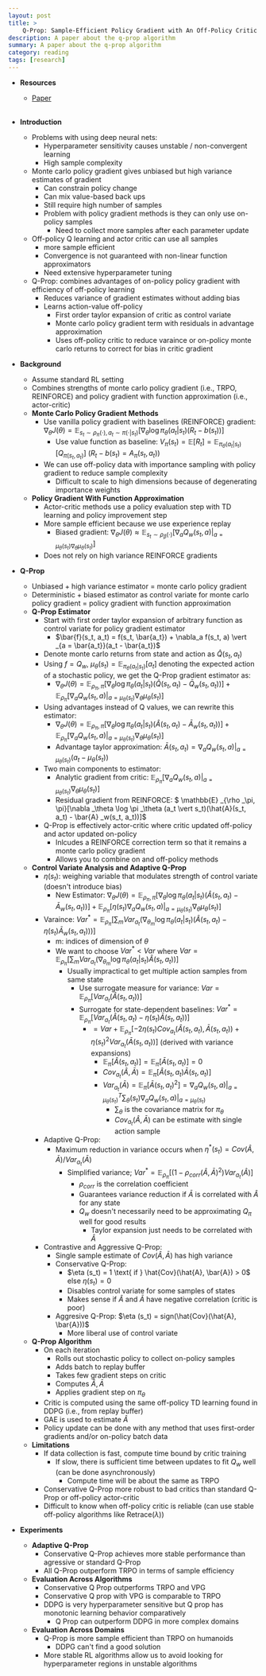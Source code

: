 ```yaml
---
layout: post
title: > 
    Q-Prop: Sample-Efficient Policy Gradient with An Off-Policy Critic
description: A paper about the q-prop algorithm
summary: A paper about the q-prop algorithm
category: reading
tags: [research]
---
```


* **Resources**
    - [Paper](https://arxiv.org/abs/1611.02247)
<br><br/>

* **Introduction**
    * Problems with using deep neural nets:
        * Hyperparameter sensitivity causes unstable / non-convergent learning
        * High sample complexity
    * Monte carlo policy gradient gives unbiased but high variance estimates of gradient
        * Can constrain policy change
        * Can mix value-based back ups
        * Still require high number of samples
        * Problem with policy gradient methods is they can only use on-policy samples
            * Need to collect more samples after each parameter update
    * Off-policy Q learning and actor critic can use all samples
        * more sample efficient
        * Convergence is not guaranteed with non-linear function approximators
        * Need extensive hyperparameter tuning
    * Q-Prop: combines advantages of on-policy policy gradient with efficiency of off-policy learning
        * Reduces variance of gradient estimates without adding bias
        * Learns action-value off-policy
            * First order taylor expansion of critic as control variate
            * Monte carlo policy gradient term with residuals in advantage approximation
            * Uses off-policy critic to reduce varaince or on-policy monte carlo returns to correct for bias in critic gradient
* **Background**
    * Assume standard RL setting
    * Combines strengths of monte carlo policy gradient (i.e., TRPO, REINFORCE) and policy gradient with function approximation (i.e., actor-critic)
    * **Monte Carlo Policy Gradient Methods**
        * Use vanilla policy gradient with baselines (REINFORCE) gradient: $\nabla _{\theta}J(\theta) = \mathbb{E} _{s_t \sim \rho _\pi (\cdot), a_t \sim \pi(\cdot \vert s_t)}[\nabla _\theta \log \pi _\theta (a_t \vert s_t)(R_t - b(s_t))]$
            * Use value function as baseline: $V _\pi(s_t) = \mathbb{E}[R_t] = \mathbb{E} _{\pi _\theta(a_t \vert s_t)}[Q _{\pi(s_t, a_t)}]$ ($R_t - b(s_t) = A _\pi(s_t, a_t)$)
        * We can use off-policy data with importance sampling with policy gradient to reduce sample complexity
            * Difficult to scale to high dimensions because of degenerating importance weights
    * **Policy Gradient With Function Approximation**
        * Actor-critic methods use a policy evaluation step with TD learning and policy improvement step
        * More sample efficient because we use experience replay
            * Biased gradient: $\nabla _\theta J(\theta) \approx \mathbb{E} _{s_t \sim \rho _{\beta} (\cdot)}[\nabla_a Q_w(s_t, a) \vert _{a = \mu _\theta(s_t) \nabla _\theta \mu _\theta(s_t)}]$ 
        * Does not rely on high variance REINFORCE gradients
* **Q-Prop**
    * Unbiased + high variance estimator = monte carlo policy gradient
    * Deterministic + biased estimator as control variate for monte carlo policy gradient = policy gradient with function approximation
    * **Q-Prop Estimator**
        * Start with first order taylor expansion of arbitrary function as control variate for policy gradient estimator
            * $\bar{f}(s_t, a_t) = f(s_t, \bar{a_t}) + \nabla_a f(s_t, a) \vert _{a = \bar{a_t}}(a_t - \bar{a_t})$
        * Denote monte carlo returns from state and action as $\hat{Q}(s_t, a_t)$
        * Using $f = Q_w$, $\mu _\theta(s_t) = \mathbb{E} _{\pi _{\theta}(a_t \vert s_t)}[a_t]$ denoting the expected action of a stochastic policy, we get the Q-Prop gradient estimator as:
            * $\nabla _\theta J(\theta) = \mathbb{E} _{\rho _\pi, \pi}[\nabla _\theta \log \pi _\theta (a_t \vert s_t)(\hat{Q}(s_t, a_t) - \bar{Q} _w(s_t, a_t))] + \mathbb{E} _{\rho _\pi}[\nabla_a Q_w(s_t, a) \vert _{a = \mu _\theta(s_t)} \nabla _\theta \mu _\theta (s_t)]$
        * Using advantages instead of Q values, we can rewrite this estimator:
            * $\nabla _\theta J(\theta) = \mathbb{E} _{\rho _\pi, \pi}[\nabla _\theta \log \pi _\theta (a_t \vert s_t)(\hat{A}(s_t, a_t) - \bar{A} _w(s_t, a_t))] + \mathbb{E} _{\rho _\pi}[\nabla_a Q_w(s_t, a) \vert _{a = \mu _\theta(s_t)} \nabla _\theta \mu _\theta (s_t)]$
            * Advantage taylor approximation: $\bar{A}(s_t, a_t) = \nabla_a Q_w (s_t, a) \vert _{a = \mu _\theta(s_t)}(a_t - \mu _\theta(s_t))$
        * Two main components to estimator:
            * Analytic gradient from critic: $\mathbb{E} _{\rho _\pi}[\nabla_a Q_w(s_t, a) \vert _{a = \mu _\theta(s_t)} \nabla _\theta \mu _\theta (s_t)]$
            * Residual gradient from REINFORCE: $ \mathbb{E} _{\rho _\pi, \pi}[\nabla _\theta \log \pi _\theta (a_t \vert s_t)(\hat{A}(s_t, a_t) - \bar{A} _w(s_t, a_t))]$
        * Q-Prop is effectively actor-critic where critic updated off-policy and actor updated on-policy
            * Inlcudes a REINFORCE correction term so that it remains a monte carlo policy gradient
            * Allows you to combine on and off-policy methods
    * **Control Variate Analysis and Adaptive Q-Prop**
        * $\eta(s_t)$: weighing variable that modulates strength of control variate (doesn't introduce bias)
            * New Estimator: $\nabla _\theta J(\theta) = \mathbb{E} _{\rho _\pi, \pi}[\nabla _\theta \log \pi _\theta (a_t \vert s_t)(\hat{A}(s_t, a_t) - \bar{A} _w(s_t, a_t))] + \mathbb{E} _{\rho _\pi}[\eta(s_t)\nabla_a Q_w(s_t, a) \vert _{a = \mu _\theta(s_t)} \nabla _\theta \mu _\theta (s_t)]$
        * Varaince: $Var^* = \mathbb{E} _{\rho _\pi}[\sum_m Var _{a_t}(\nabla _{\theta_m} \log \pi _\theta(a_t \vert s_t)(\hat{A}(s_t, a_t) - \eta(s_t)\bar{A} _w(s_t, a_t)))]$
            * m: indices of dimension of $\theta$
            * We want to choose $Var^* < Var$ where $Var = \mathbb{E} _{\rho _\pi}[\sum_m Var _{a_t}(\nabla _{\theta_m} \log \pi _\theta(a_t \vert s_t)\hat{A}(s_t, a_t))]$
                * Usually impractical to get multiple action samples from same state
                    * Use surrogate measure for variance: $Var = \mathbb{E} _{\rho _\pi}[Var _{a_t}(\hat{A}(s_t, a_t))]$
                    * Surrogate for state-dependent baselines: $Var^* = \mathbb{E} _{\rho _\pi}[Var _{a_t}(\hat{A}(s_t, a_t) - \eta(s_t)\bar{A}(s_t, a_t))]$
                        * $= Var +  \mathbb{E} _{\rho _\pi}[-2\eta(s_t)Cov _{a_t}(\hat{A}(s_t, a_t), \bar{A}(s_t, a_t)) + \eta(s_t)^2 Var _{a_t}(\bar{A}(s_t, a_t))]$ (derived with variance expansions)
                            * $\mathbb{E} _\pi [\hat{A}(s_t, a_t)]= \mathbb{E} _\pi [\bar{A}(s_t, a_t)] = 0$ 
                            * $Cov _{a_t}(\hat{A}, \bar{A}) = \mathbb{E} _\pi [\hat{A}(s_t, a_t)\bar{A}(s_t, a_t)]$
                            * $Var _{a_t}(\bar{A}) = \mathbb{E} _\pi [\bar{A}(s_t, a_t)^2] = \nabla_a Q_w(s_t, a) \vert^T _{a = \mu _\theta(s_t)} \sum _\theta(s_t) \nabla_a Q_w(s_t, a) \vert _{a = \mu _\theta(s_t)}$
                                * $\sum _\theta$ is the covariance matrix for $\pi _\theta$
                                * $Cov _{a_t}(\hat{A}, \bar{A})$ can be estimate with single action sample
        * Adaptive Q-Prop: 
            * Maximum reduction in variance occurs when $\eta^*(s_t) = Cov(\hat{A}, \bar{A}) / Var _{a_t}(\bar{A})$
                * Simplified variance; $Var^* = \mathbb{E} _{\rho _\pi}[(1 - \rho _{corr}(\hat{A}, \bar{A})^2)Var _{a_t}(\hat{A})]$
                    * $\rho _{corr}$ is the correlation coefficient
                    * Guarantees variance reduction if $\bar{A}$ is correlated with $\hat{A}$ for any state
                    * $Q_w$ doesn't necessarily need to be approximating $Q _\pi$ well for good results
                        * Taylor expansion just needs to be correlated with $\hat{A}$
        * Contrastive and Aggressive Q-Prop:
            * Single sample estimate of $Cov(\hat{A}, \bar{A})$ has high variance
            * Conservative Q-Prop:
                * $\eta (s_t) = 1 \text{ if } \hat{Cov}(\hat{A}, \bar{A}) > 0$ else $\eta (s_t) = 0$
                * Disables control variate for some samples of states
                * Makes sense if $\hat{A}$ and $\bar{A}$ have negative correlation (critic is poor)
            * Aggresive Q-Prop:
                $\eta (s_t) = sign(\hat{Cov}(\hat{A}, \bar{A}))$
                * More liberal use of control variate 
    * **Q-Prop Algorithm**
        * On each iteration
            * Rolls out stochastic policy to collect on-policy samples
            * Adds batch to replay buffer
            * Takes few gradient steps on critic
            * Computes $\hat{A}, \bar{A}$
            * Applies gradient step on $\pi _\theta$
        * Critic is computed using the same off-policy TD learning found in DDPG (i.e., from replay buffer)
        * GAE is used to estimate $\hat{A}$
        * Policy update can be done with any method that uses first-order gradients and/or on-policy batch data
    * **Limitations**
        * If data collection is fast, compute time bound by critic training
            * If slow, there is sufficient time between updates to fit $Q_w$ well (can be done asynchronously)
                * Compute time will be about the same as TRPO
         * Conservative Q-Prop more robust to bad critics than standard Q-Prop or off-policy actor-critic
         * Difficult to know when off-policy critic is reliable (can use stable off-policy algorithms like Retrace($\lambda$))
* **Experiments**
    * **Adaptive Q-Prop**
        * Conservative Q-Prop achieves more stable performance than agressive or standard Q-Prop
        * All Q-Prop outperform TRPO in terms of sample efficiency
    * **Evaluation Across Algorithms**
        * Conservative Q Prop outperforms TRPO and VPG
        * Conservative Q prop with VPG is comparable to TRPO
        * DDPG is very hyperparameter sensitive but Q prop has monotonic learning behavior comparatively
            * Q Prop can outperform DDPG in more complex domains
    * **Evaluation Across Domains**
        * Q-Prop is more sample efficient than TRPO on humanoids
            * DDPG can't find a good solution
        * More stable RL algorithms allow us to avoid looking for hyperparameter regions in unstable algorithms